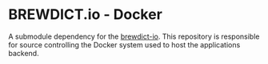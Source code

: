 # BREWDICT.io - Docker

A submodule dependency for the [brewdict-io](https://github.com/BarkingDevelopment/brewdict-io). This repository is responsible for source controlling the Docker system used to host the applications backend.
